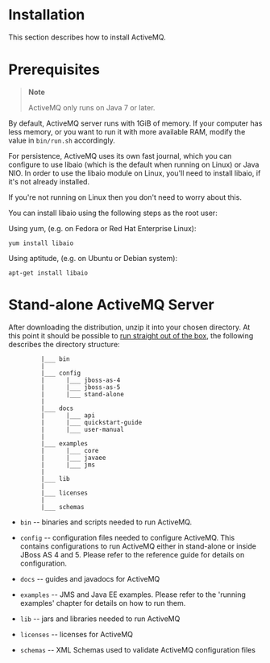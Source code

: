 Installation
============

This section describes how to install ActiveMQ.

Prerequisites
=============

> **Note**
>
> ActiveMQ only runs on Java 7 or later.

By default, ActiveMQ server runs with 1GiB of memory. If your computer
has less memory, or you want to run it with more available RAM, modify
the value in `bin/run.sh` accordingly.

For persistence, ActiveMQ uses its own fast journal, which you can
configure to use libaio (which is the default when running on Linux) or
Java NIO. In order to use the libaio module on Linux, you'll need to
install libaio, if it's not already installed.

If you're not running on Linux then you don't need to worry about this.

You can install libaio using the following steps as the root user:

Using yum, (e.g. on Fedora or Red Hat Enterprise Linux):

    yum install libaio

Using aptitude, (e.g. on Ubuntu or Debian system):

    apt-get install libaio

Stand-alone ActiveMQ Server
===========================

After downloading the distribution, unzip it into your chosen directory.
At this point it should be possible to [run straight out of the
box](#running.standalone), the following describes the directory
structure:

             |___ bin
             |
             |___ config
             |      |___ jboss-as-4
             |      |___ jboss-as-5
             |      |___ stand-alone
             |
             |___ docs
             |      |___ api
             |      |___ quickstart-guide
             |      |___ user-manual
             |
             |___ examples
             |      |___ core
             |      |___ javaee
             |      |___ jms
             |
             |___ lib
             |
             |___ licenses
             |
             |___ schemas
          

-   `bin` -- binaries and scripts needed to run ActiveMQ.

-   `config` -- configuration files needed to configure ActiveMQ. This
    contains configurations to run ActiveMQ either in stand-alone or
    inside JBoss AS 4 and 5. Please refer to the reference guide for
    details on configuration.

-   `docs` -- guides and javadocs for ActiveMQ

-   `examples` -- JMS and Java EE examples. Please refer to the 'running
    examples' chapter for details on how to run them.

-   `lib` -- jars and libraries needed to run ActiveMQ

-   `licenses` -- licenses for ActiveMQ

-   `schemas` -- XML Schemas used to validate ActiveMQ configuration
    files


